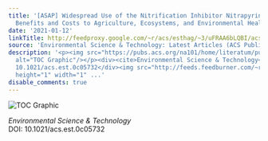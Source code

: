 ```yaml
---
title: '[ASAP] Widespread Use of the Nitrification Inhibitor Nitrapyrin: Assessing
  Benefits and Costs to Agriculture, Ecosystems, and Environmental Health'
date: '2021-01-12'
linkTitle: http://feedproxy.google.com/~r/acs/esthag/~3/uFRAA6bLQBI/acs.est.0c05732
source: 'Environmental Science & Technology: Latest Articles (ACS Publications)'
description: '<p><img src="https://pubs.acs.org/na101/home/literatum/publisher/achs/journals/content/esthag/0/esthag.ahead-of-print/acs.est.0c05732/20210112/images/medium/es0c05732_0003.gif"
  alt="TOC Graphic"/></p><div><cite>Environmental Science & Technology</cite></div><div>DOI:
  10.1021/acs.est.0c05732</div><img src="http://feeds.feedburner.com/~r/acs/esthag/~4/uFRAA6bLQBI"
  height="1" width="1" ...'
disable_comments: true
---
```

<p><img src="https://pubs.acs.org/na101/home/literatum/publisher/achs/journals/content/esthag/0/esthag.ahead-of-print/acs.est.0c05732/20210112/images/medium/es0c05732_0003.gif" alt="TOC Graphic"/></p><div><cite>Environmental Science & Technology</cite></div><div>DOI: 10.1021/acs.est.0c05732</div><img src="http://feeds.feedburner.com/~r/acs/esthag/~4/uFRAA6bLQBI" height="1" width="1" ...